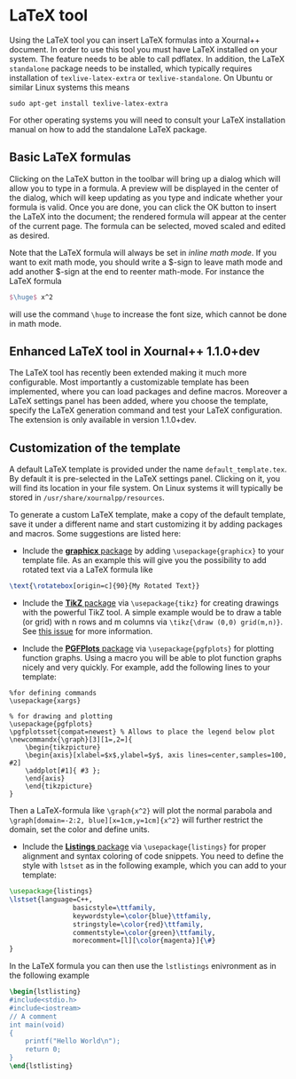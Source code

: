 # LaTeX tool

Using the LaTeX tool you can insert LaTeX formulas into a Xournal++ document. In order to use this tool you must have LaTeX installed on your system.
The feature needs to be able to call pdflatex. In addition, the LaTeX `standalone` package needs to be installed, which typically requires installation of `texlive-latex-extra` or `texlive-standalone`. On Ubuntu or similar Linux systems this means

`sudo apt-get install texlive-latex-extra`

For other operating systems you will need to consult your LaTeX installation manual on how to add the standalone LaTeX package.

## Basic LaTeX formulas

Clicking on the LaTeX button in the toolbar will bring up a dialog which will allow you to type in a formula. A preview will be displayed in the center of the dialog, which will keep updating as you type and indicate whether your formula is valid. Once you are done, you can click the OK button to insert the LaTeX into the document; the rendered formula will appear at the center of the current page. The formula can be selected, moved scaled and edited as desired.

Note that the LaTeX formula will always be set in *inline math mode*. If you want to exit math mode, you should write a $-sign to leave math mode and add another $-sign at the end to reenter math-mode. For instance the LaTeX formula

```tex
$\huge$ x^2
```

will use the command `\huge` to increase the font size, which cannot be done in math mode.

## Enhanced LaTeX tool in Xournal++ 1.1.0+dev

The LaTeX tool has recently been extended making it much more configurable. Most importantly a customizable template has been implemented, where you can load packages and define macros. Moreover a LaTeX settings panel has been added, where you choose the template, specify the LaTeX generation command and test your LaTeX configuration. The extension is only available in version 1.1.0+dev.

## Customization of the template

A default LaTeX template is provided under the name `default_template.tex`. By default it is pre-selected in the LaTeX settings panel. Clicking on it, you will find its location in your file system. On Linux systems it will typically be stored in
`/usr/share/xournalpp/resources`.

To generate a custom LaTeX template, make a copy of the default template, save it under a different name and start customizing it by adding packages and macros. Some suggestions are listed here:

- Include the [**graphicx** package](https://ctan.org/pkg/graphicx) by adding `\usepackage{graphicx}` to your template file. As an example this will give you the possibility to add rotated text via a LaTeX formula like

```tex
\text{\rotatebox[origin=c]{90}{My Rotated Text}}
```

- Include the [**TikZ** package](https://www.ctan.org/pkg/pgf) via `\usepackage{tikz}` for creating drawings with the powerful TikZ tool. A simple example would be to draw a table (or grid) with n rows and m columns via `\tikz{\draw (0,0) grid(m,n)}`. See [this issue](https://github.com/xournalpp/xournalpp/issues/2179) for more information.

- Include the [**PGFPlots** package](https://www.ctan.org/pkg/pgfplots) via `\usepackage{pgfplots}` for plotting function graphs. Using a macro you will be able to plot function graphs nicely and very quickly. For example, add the following lines to your template:

```teX
%for defining commands
\usepackage{xargs}

% for drawing and plotting
\usepackage{pgfplots}
\pgfplotsset{compat=newest} % Allows to place the legend below plot
\newcommandx{\graph}[3][1=,2=]{
    \begin{tikzpicture}
    \begin{axis}[xlabel=$x$,ylabel=$y$, axis lines=center,samples=100, #2]
    \addplot[#1]{ #3 };
    \end{axis}
    \end{tikzpicture}
}
```

Then a LaTeX-formula like `\graph{x^2}` will plot the normal parabola and `\graph[domain=-2:2, blue][x=1cm,y=1cm]{x^2}` will further restrict the domain, set the color and define units.

- Include the [**Listings** package](https://www.ctan.org/pkg/listings) via `\usepackage{listings}` for proper alignment and syntax coloring of code snippets. You need to define the style with `lstset` as in the following example, which you can add to your template:

```tex
\usepackage{listings}
\lstset{language=C++,
                basicstyle=\ttfamily,
                keywordstyle=\color{blue}\ttfamily,
                stringstyle=\color{red}\ttfamily,
                commentstyle=\color{green}\ttfamily,
                morecomment=[l][\color{magenta}]{\#}
}
```

In the LaTeX formula you can then use the `lstlistings` enivronment as in the following example

```tex
\begin{lstlisting}
#include<stdio.h>
#include<iostream>
// A comment
int main(void)
{
    printf("Hello World\n");
    return 0;
}
\end{lstlisting}
```


